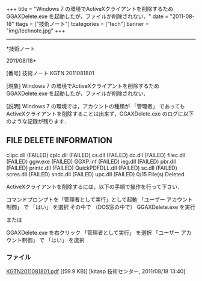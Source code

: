 ﻿+++
title = "Windows 7 の環境でActiveXクライアントを削除するため GGAXDelete.exe を起動したが，ファイルが削除されない．"
date = "2011-08-18"
ttags = ["技術ノート"]
tcategories = ["tech"]
banner = "img/technote.jpg"
+++

-----------------------------------------------------------------------------------------------------------------------------

*技術ノート

2011/08/18*


[番号]
技術ノート KGTN 2011081801

[現象]
Windows 7 の環境でActiveXクライアントを削除するため GGAXDelete.exe
を起動したが，ファイルが削除されない．

[説明]
Windows 7 の環境では，アカウントの種類が 「管理者」 であっても
ActiveXクライアントを削除することは出来ず，GGAXDelete.exe
のログに以下のような記録が残ります．

FILE DELETE INFORMATION
-----------------------
clipc.dll (FAILED)
cplc.dll (FAILED)
cs.dll (FAILED)
dc.dll (FAILED)
filec.dll (FAILED)
ggw.exe (FAILED)
GGXP.inf (FAILED)
ieg.dll (FAILED)
pbr.dll (FAILED)
printc.dll (FAILED)
QuickPDFDLL.dll (FAILED)
sc.dll (FAILED)
scres.dll (FAILED)
sndc.dll (FAILED)
upc.dll (FAILED)
0/15 File(s) Deleted.

ActiveXクライアントを削除するには，以下の手順で操作を行って下さい．

コマンドプロンプトを「管理者として実行」として起動
「ユーザー アカウント制御」 で 「はい」 を選択
その中で （DOS窓の中で） GGAXDelete.exe を実行

または

GGAXDelete.exe を右クリック
「管理者として実行」 を選択
「ユーザー アカウント制御」 で 「はい」 を選択


### ファイル

 
 


[KGTN2011081801.pdf](http://techreport.kitasp.net/attachments/download/596/KGTN2011081801.pdf)
 [(59.9 KB)] [kitasp 技術センター, 2011/08/18
13:40]


 


 

